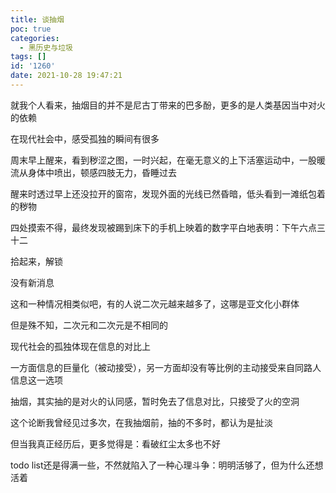 ```yaml
---
title: 谈抽烟
poc: true
categories:
  - 黑历史与垃圾
tags: []
id: '1260'
date: 2021-10-28 19:47:21
---
```


就我个人看来，抽烟目的并不是尼古丁带来的巴多酚，更多的是人类基因当中对火的依赖

在现代社会中，感受孤独的瞬间有很多

周末早上醒来，看到秽涩之图，一时兴起，在毫无意义的上下活塞运动中，一股暖流从身体中喷出，顿感四肢无力，昏睡过去

醒来时透过早上还没拉开的窗帘，发现外面的光线已然昏暗，低头看到一滩纸包着的秽物

四处摸索不得，最终发现被踢到床下的手机上映着的数字平白地表明：下午六点三十二

拾起来，解锁

没有新消息

这和一种情况相类似吧，有的人说二次元越来越多了，这哪是亚文化小群体

但是殊不知，二次元和二次元是不相同的

现代社会的孤独体现在信息的对比上

一方面信息的巨量化（被动接受），另一方面却没有等比例的主动接受来自同路人信息这一选项

抽烟，其实抽的是对火的认同感，暂时免去了信息对比，只接受了火的空洞

这个论断我曾经见过多次，在我抽烟前，抽的不多时，都认为是扯淡

但当我真正经历后，更多觉得是：看破红尘太多也不好

todo list还是得满一些，不然就陷入了一种心理斗争：明明活够了，但为什么还想活着
